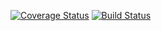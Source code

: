 [![Coverage Status](https://coveralls.io/repos/e0ipso/shaper/badge.svg?branch=master&service=github)](https://coveralls.io/github/e0ipso/shaper?branch=master) [![Build Status](https://travis-ci.org/e0ipso/shaper.svg?branch=master)](https://travis-ci.org/e0ipso/shaper)
